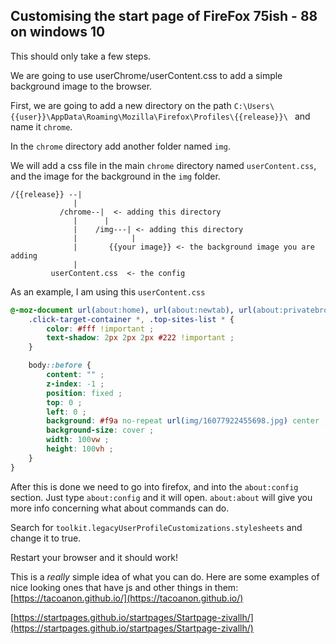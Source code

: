 ## Customising the start page of FireFox 75ish - 88 on windows 10

This should only take a few steps.  

We are going to use userChrome/userContent.css to add a simple background image to the browser.

First, we are going to add a new directory on the path `C:\Users\{{user}}\AppData\Roaming\Mozilla\Firefox\Profiles\{{release}}\ ` and name it `chrome`.

In the `chrome` directory add another folder named `img`.  

We will add a css file in the main `chrome` directory named `userContent.css`, and the image for the background in the `img` folder.

```
/{{release}} --|
              |
           /chrome--|  <- adding this directory
              |      |
              |    /img---| <- adding this directory
              |            |
              |       {{your image}} <- the background image you are adding
              |
         userContent.css  <- the config 
```

As an example, I am using this `userContent.css`
```CSS
@-moz-document url(about:home), url(about:newtab), url(about:privatebrowsing) {
    .click-target-container *, .top-sites-list * {
        color: #fff !important ;
        text-shadow: 2px 2px 2px #222 !important ;
    }

    body::before {
        content: "" ;
        z-index: -1 ;
        position: fixed ;
        top: 0 ;
        left: 0 ;
        background: #f9a no-repeat url(img/16077922455698.jpg) center ;
        background-size: cover ;
        width: 100vw ;
        height: 100vh ;
    }
}
```

After this is done we need to go into firefox, and into the `about:config` section.  Just type `about:config` and it will open.  `about:about` will give you more info concerning what about commands can do.

Search for `toolkit.legacyUserProfileCustomizations.stylesheets` and change it to true.

Restart your browser and it should work!  



This is a *really* simple idea of what you can do.  Here are some examples of nice looking ones that have js and other things in them:
[https://tacoanon.github.io/](https://tacoanon.github.io/)

[https://startpages.github.io/startpages/Startpage-zivallh/](https://startpages.github.io/startpages/Startpage-zivallh/)
